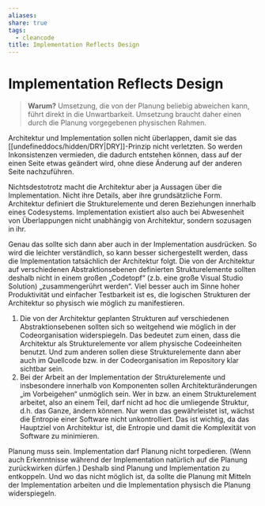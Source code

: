 ```yaml
---
aliases: 
share: true
tags:
  - cleancode
title: Implementation Reflects Design
---
```

# Implementation Reflects Design

>**Warum?**
>Umsetzung, die von der Planung beliebig abweichen kann, führt direkt in die Unwartbarkeit. Umsetzung braucht daher einen durch die Planung vorgegebenen physischen Rahmen.

Architektur und Implementation sollen nicht überlappen, damit sie das [[undefineddocs/hidden/DRY|DRY]]-Prinzip nicht verletzten. So werden Inkonsistenzen vermieden, die dadurch entstehen können, dass auf der einen Seite etwas geändert wird, ohne diese Änderung auf der anderen Seite nachzuführen.

Nichtsdestotrotz macht die Architektur aber ja Aussagen über die Implementation. Nicht ihre Details, aber ihre grundsätzliche Form. Architektur definiert die Strukturelemente und deren Beziehungen innerhalb eines Codesystems. Implementation existiert also auch bei Abwesenheit von Überlappungen nicht unabhängig von Architektur, sondern sozusagen in ihr.

Genau das sollte sich dann aber auch in der Implementation ausdrücken. So wird die leichter verständlich, so kann besser sichergestellt werden, dass die Implementation tatsächlich der Architektur folgt. Die von der Architektur auf verschiedenen Abstraktionsebenen definierten Strukturelemente sollten deshalb nicht in einem großen „Codetopf“ (z.b. eine große Visual Studio Solution) „zusammengerührt werden“. Viel besser auch im Sinne hoher Produktivität und einfacher Testbarkeit ist es, die logischen Strukturen der Architektur so physisch wie möglich zu manifestieren.

1.  Die von der Architektur geplanten Strukturen auf verschiedenen Abstraktionsebenen sollten sich so weitgehend wie möglich in der Codeorganisation widerspiegeln. Das bedeutet zum einen, dass die Architektur als Strukturelemente vor allem physische Codeeinheiten benutzt. Und zum anderen sollen diese Strukturelemente dann aber auch im Quellcode bzw. in der Codeorganisation im Repository klar sichtbar sein.
2.  Bei der Arbeit an der Implementation der Strukturelemente und insbesondere innerhalb von Komponenten sollen Architekturänderungen „im Vorbeigehen“ unmöglich sein. Wer in bzw. an einem Strukturelement arbeitet, also an einem Teil, darf nicht ad hoc die umliegende Struktur, d.h. das Ganze, ändern können. Nur wenn das gewährleistet ist, wächst die Entropie einer Software nicht unkontrolliert. Das ist wichtig, da das Hauptziel von Architektur ist, die Entropie und damit die Komplexität von Software zu minimieren.

Planung muss sein. Implementation darf Planung nicht torpedieren. (Wenn auch Erkenntnisse während der Implementation natürlich auf die Planung zurückwirken dürfen.) Deshalb sind Planung und Implementation zu entkoppeln. Und wo das nicht möglich ist, da sollte die Planung mit Mitteln der Implementation arbeiten und die Implementation physisch die Planung widerspiegeln.